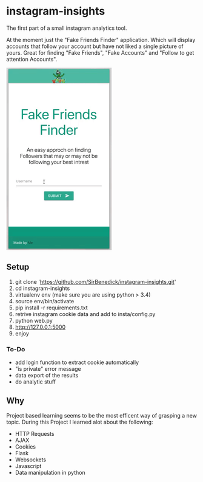 # instagram-insights

The first part of a small instagram analytics tool.

At the moment just the "Fake Friends Finder" application. Which will display accounts that follow your account but have not liked a single picture of yours.
Great for finding "Fake Friends", "Fake Accounts" and "Follow to get attention Accounts".


![](https://github.com/SirBenedick/instagram-insights/blob/master/git-insta.gif?raw=true)


## Setup
1. git clone 'https://github.com/SirBenedick/instagram-insights.git'
2. cd instagram-insights
3. virtualenv env (make sure you are using python > 3.4)
4. source env/bin/activate
5. pip install -r requirements.txt
6. retrive instagram cookie data and add to insta/config.py
7. python web.py
8. http://127.0.0.1:5000
9. enjoy


### To-Do
* add login function to extract cookie automatically
* "is private" error message
* data export of the results
* do analytic stuff


## Why
Project based learning seems to be the most efficent way of grasping a new topic.
During this Project I learned alot about the following:

* HTTP Requests
* AJAX
* Cookies
* Flask
* Websockets
* Javascript
* Data manipulation in python
